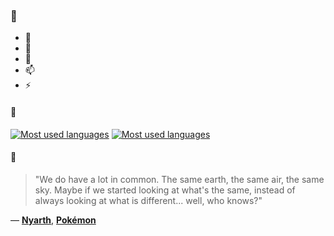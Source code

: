 ### 👋

- 🔭
- 🌱
- 💬
- 📫
- ⚡

#### 🧏

[![Most used languages](https://github-readme-stats-aynah.vercel.app/api/top-langs/?username=aynh&theme=solarized-dark&langs_count=6&layout=compact&hide_title=true)](https://github.com/anuraghazra/github-readme-stats#gh-dark-mode-only)
[![Most used languages](https://github-readme-stats-aynah.vercel.app/api/top-langs/?username=aynh&theme=solarized-light&langs_count=6&layout=compact&hide_title=true)](https://github.com/anuraghazra/github-readme-stats#gh-light-mode-only)

#### 💬

> "We do have a lot in common. The same earth, the same air, the same sky. Maybe if we started looking at what's the same, instead of always looking at what is different... well, who knows?"

&mdash; [**Nyarth**](https://myanimelist.net/character.php?q=Nyarth&cat=character), [**Pokémon**](https://myanimelist.net/search/all?q=Pok%C3%A9mon&cat=all)
